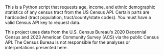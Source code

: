 This is a Python script that requests age, income, and ethnic demographic statistics of any census tract from the US Census API.
Certain parts are hardcoded (tract population, tract/county/state codes).
You must have a valid Census API key to request data.

This project uses data from the U.S. Census Bureau's 2020 Decennial Census and 2023 American Community Survey (ACS) via the public Census API.
The Census Bureau is not responsible for the analyses or interpretations presented here.